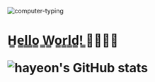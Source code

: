 
![computer-typing](https://user-images.githubusercontent.com/81798537/157266008-fd6fd1bf-df82-41ec-b2cb-c18d510f8f76.gif)
<h1>H̳e̳l̳l̳o̳ ̳W̳o̳r̳l̳d̳!̳ 🖤👩🏻‍💻</>
  <p>


![hayeon's GitHub stats](https://github-readme-stats.vercel.app/api?username=hayeon&theme=material-palenight&show_icons=true)


